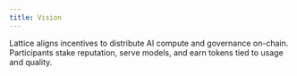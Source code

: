 ```yaml
---
title: Vision
---
```


Lattice aligns incentives to distribute AI compute and governance on-chain. Participants stake reputation, serve models, and earn tokens tied to usage and quality.

